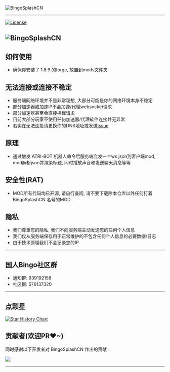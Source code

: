 ![BingoSplashCN](https://socialify.git.ci/ATRI-BOT-P/BingoSplashCN/image?description=1&font=Inter&forks=1&issues=1&language=1&name=1&owner=1&pattern=Overlapping+Hexagons&pulls=1&stargazers=1&theme=Auto)

---

[![License](https://img.shields.io/github/license/ATRI-BOT-P/BingoSplashCN.svg?style=flat-square&logo=gnu)](https://raw.githubusercontent.com/ATRI-BOT-P/BingoSplashCN/main/LICENSE)


![BingoSplashCN](https://counter.seku.su/cmoe?name=BingoSplashCN&theme=r34)
---

## 如何使用

- 确保你安装了 1.8.9 的forge, 放置到mods文件夹

## 无法连接或连接不稳定

- 服务端网络环境并不是非常理想, 大部分可能是你的网络环境本身不稳定
- 部分加速器或加速IP不会加速/代理websocket请求
- 部分加速器甚至会直接拦截请求
- 目前大部分玩家不使用任何加速器/代理软件连接并无异常
- 若实在无法连接请更换你的DNS地址或发送[Issue](https://github.com/ATRI-BOT-P/BingoSplashCN/issues)

## 原理

- 通过触发 ATRI-BOT 机器人命令后服务端会发一个ws json到客户端mod, mod解析json并渲染标题, 同时播放声音和发送聊天消息等等

## 安全性(RAT)

- MOD所有代码均已开源, 请自行查阅, 请不要下载除本仓库以外任何打着 BingoSplashCN 名号的MOD

## 隐私

- 我们尊重您的隐私, 我们不向服务端主动发送您的任何个人信息
- 我们仅从服务端保存用于正常维护的不包含任何个人信息的必要数据/日志
- 由于技术原理我们不会记录您的IP

---

## 国人Bingo社区群

- 通知群: 939192158
- 社区群: 576137320

---

## 点颗星

<a href="https://star-history.com/#ATRI-BOT-P/BingoSplashCN&Date">
 <picture>
   <source media="(prefers-color-scheme: dark)" srcset="https://api.star-history.com/svg?repos=ATRI-BOT-P/BingoSplashCN&type=Date&theme=dark" />
   <source media="(prefers-color-scheme: light)" srcset="https://api.star-history.com/svg?repos=ATRI-BOT-P/BingoSplashCN&type=Date" />
   <img alt="Star History Chart" src="https://api.star-history.com/svg?repos=ATRI-BOT-P/BingoSplashCN&type=Date" />
 </picture>
</a>

## 贡献者(欢迎PR❤~)

同时感谢以下开发者对 BingoSplashCN 作出的贡献：

<a href="https://github.com/ATRI-BOT-P/BingoSplashCN/graphs/contributors">
  <img src="https://contrib.rocks/image?repo=ATRI-BOT-P/BingoSplashCN&max=1000" />
</a>

---
